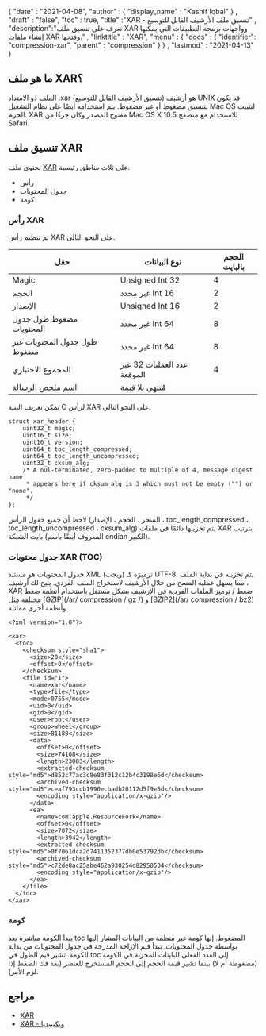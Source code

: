 {
  "date" : "2021-04-08",
  "author" : {
    "display_name" : "Kashif Iqbal"
} ,
  "draft" : "false",
  "toc" : true,
  "title" :"XAR - تنسيق ملف الأرشيف القابل للتوسيع" ,
  "description":"تعرف على تنسيق ملف XAR وواجهات برمجة التطبيقات التي يمكنها إنشاء ملفات XAR وفتحها." ,
  "linktitle" : "XAR",
  "menu" : {
    "docs" : {
    "identifier": "compression-xar",
      "parent" : "compression"
}
} ,
  "lastmod" : "2021-04-13"
}

## ما هو ملف XAR؟

الملف ذو الامتداد .xar (تنسيق الأرشيف القابل للتوسيع) هو أرشيف UNIX قد يكون بتنسيق مضغوط أو غير مضغوط. يتم استخدامه أيضًا على نظام التشغيل Mac OS لتثبيت الحزم. XAR مفتوح المصدر وكان جزءًا من Mac OS X 10.5 للاستخدام مع متصفح Safari.

## تنسيق ملف XAR

يحتوي ملف [XAR](https://github.com/mackyle/xar/wiki/xarformat) على ثلاث مناطق رئيسية.

* رأس
* جدول المحتويات
* كومة

### رأس XAR

تم تنظيم رأس XAR على النحو التالي.

| حقل | نوع البيانات | الحجم بالبايت |
---|---|---|
| Magic | Unsigned Int 32 | 4 |
| الحجم | غير محدد Int 16 | 2 |
| الإصدار | Unsigned Int 16 | 2 |
| مضغوط طول جدول المحتويات | غير محدد Int 64 | 8 |
| طول جدول المحتويات غير مضغوط | غير محدد Int 64 | 8 |
| المجموع الاختباري | عدد العمليات 32 غير الموقعة | 4 |
| اسم ملخص الرسالة | مُنتهي بلا قيمة ||

يمكن تعريف البنية C لرأس XAR على النحو التالي.
```
struct xar_header {
    uint32_t magic;
    uint16_t size;
    uint16_t version;
    uint64_t toc_length_compressed;
    uint64_t toc_length_uncompressed;
    uint32_t cksum_alg;
    /* A nul-terminated, zero-padded to multiple of 4, message digest name
     * appears here if cksum_alg is 3 which must not be empty ("") or "none".
     */
};
```
لاحظ أن جميع حقول الرأس (السحر ، الحجم ، الإصدار ، toc_length_compressed ، toc_length_uncompressed ، cksum_alg) يتم تخزينها دائمًا في ملفات XAR بترتيب بايت الشبكة (المعروف أيضًا باسم endian الكبير).

### جدول محتويات XAR (TOC)

جدول المحتويات هو مستند XML (ويجب) ترميزه كـ UTF-8. يتم تخزينه في بداية الملف ، مما يسهل عملية المسح من خلال الأرشيف لاستخراج الملف الفردي. يتيح لك أرشيف XAR ضغط / ترميز الملفات الفردية في الأرشيف بشكل مستقل باستخدام أنظمة ضغط مختلفة مثل [GZIP](/ar/ compression / gz /) و [BZIP2](/ar/ compression / bz2) وأنظمة أخرى مماثلة.

```
<?xml version="1.0"?>

<xar>
  <toc>
    <checksum style="sha1">
      <size>20</size>
      <offset>0</offset>
    </checksum>
    <file id="1">
      <name>xar</name>
      <type>file</type>
      <mode>0755</mode>
      <uid>0</uid>
      <gid>0</gid>
      <user>root</user>
      <group>wheel</group>
      <size>81180</size>
      <data>
        <offset>0</offset>
        <size>74108</size>
        <length>23083</length>
        <extracted-checksum style="md5">d852c77ac3c8e83f312c12b4c3198e6d</checksum>
        <archived-checksum style="md5">ceaf793ccb1990ecbadb20112d5f9e5d</checksum>
        <encoding style="application/x-gzip"/>
      </data>
      <ea>
        <name>com.apple.ResourceFork</name>
        <offset>0</offset>
        <size>7072</size>
        <length>3942</length>
        <extracted-checksum style="md5">0f7061dca2d7411352377db0e53792db</checksum>
        <archived-checksum style="md5">c72de8ac25abe462a930254d82958534</checksum>
        <encoding style="application/x-gzip"/>
      </ea>
    </file>
  </toc>
</xar>
```

### كومة

يبدأ الكومة مباشرة بعد toc المضغوط. إنها كومة غير منظمة من البيانات المشار إليها بواسطة جدول المحتويات. تبدأ قيم الإزاحة المدرجة في جدول المحتويات من بداية الكومة. تشير قيم الطول في toc إلى العدد الفعلي للبايتات المخزنة في الكومة (مضغوطة أم لا) بينما تشير قيمة الحجم إلى الحجم المستخرج للعنصر (بعد فك الضغط إذا لزم الأمر).

## مراجع

* [XAR](https://github.com/mackyle/xar/wiki/xarformat)
* [XAR - ويكيبيديا](https://en.wikipedia.org/wiki/Xar_ (أرشيفي))

